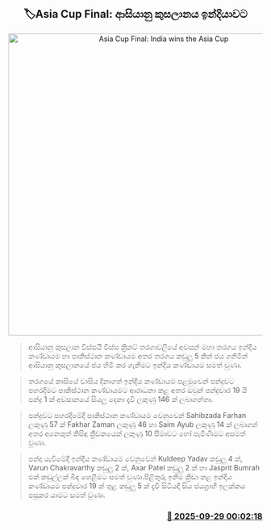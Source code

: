 <p align='center'><b><h2 align='center' title='Asia Cup Final: India wins the Asia Cup'>🏷Asia Cup Final: ආසියානු කුසලානය ඉන්දියාවට</h2></b></p>
<p align='center'><img src='https://helakuru.sgp1.cdn.digitaloceanspaces.com/esana/images/lib/asia-cup-2025-n.jpg' width='600' alt='Asia Cup Final: India wins the Asia Cup'></p>

> ආසියානු කුසලාන විස්සයි විස්ස ක්‍රිකට් තරගාවලියේ අවසන් මහා තරගය ඉන්දීය කණ්ඩායම හා පාකිස්ථාන කණ්ඩායම අතර තරගය කඩුලු 5 කින් ජය ගනිමින් ආසියානු කුසලානයේ ජය හිමි කර ගැනීමට ඉන්දීය කණ්ඩායම සමත් වුණා.

> තරගයේ කාසියේ වාසිය දිනාගත් ඉන්දීය කණ්ඩායම පළමුවෙන් පන්දුවට පහරදීමට පාකිස්ථාන කණ්ඩායමට ආරාධනා කළ අතර ඔවුන් පන්දුවාර 19 යි පන්දු 1 ක් අවසානයේ සියලු දෙනා දැවී ලකුණු 146 ක් ලබාගත්තා.

> පන්දුවට පහරදීමේදී පාකිස්ථාන කණ්ඩායම වෙනුවෙන් Sahibzada Farhan ලකුණු 57 ක් Fakhar Zaman ලකුණු 46 හා Saim Ayub ලකුණු 14 ක් ලබාගත් අතර අනෙකුත් කිසිඳු ක්‍රීඩකයෙක් ලකුණු 10 සීමාවට හෝ පැමිණීමට අසමත් වුණා.

> පන්දු යැවීමේදී ඉන්දීය කණ්ඩායම වෙනුවෙන් Kuldeep Yadav කඩුලු 4 ක්, Varun Chakravarthy කඩුලු 2 ක්, Axar Patel කඩුලු 2 ක් හා Jasprit Bumrah එක් කඩුල්ලක් බිඳ හෙළීමට සමත් වුණා.‍පිළිතුරු ඉනිම ක්‍රීඩා කළ ඉන්දීය කණ්ඩායම පන්දුවාර 19 ක් තුළ කඩුලු 5 ක් දැවී සිටියදී සිය ජයග්‍රාහී ඉලක්කය පසුකර යාමට සමත් වුණා.



<h3 align='right'><a href='https://www.helakuru.lk/esana/p/114046/'>📅 2025-09-29 00:02:18</a></h3>
